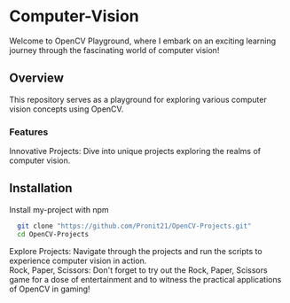 # Computer-Vision
Welcome to OpenCV Playground, where I embark on an exciting learning journey through the fascinating world of computer vision!

## Overview
This repository serves as a playground for exploring various computer vision concepts using OpenCV. 

### Features
Innovative Projects: Dive into unique projects exploring the realms of computer vision.<br>
## Installation

Install my-project with npm

```bash
  git clone "https://github.com/Pronit21/OpenCV-Projects.git"
  cd OpenCV-Projects
```
Explore Projects: Navigate through the projects and run the scripts to experience computer vision in action.<br>
Rock, Paper, Scissors: Don't forget to try out the Rock, Paper, Scissors game for a dose of entertainment and to witness the practical applications of OpenCV in gaming!<br>

